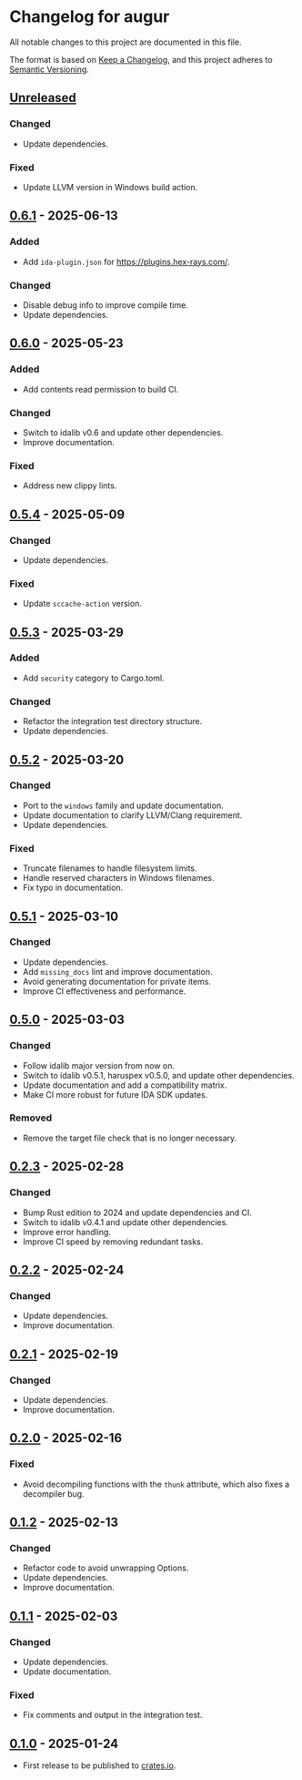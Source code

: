 # Changelog for augur

All notable changes to this project are documented in this file.

The format is based on [Keep a Changelog](https://keepachangelog.com/en/1.1.0/),
and this project adheres to [Semantic Versioning](https://semver.org/spec/v2.0.0.html).

## [Unreleased]

### Changed

* Update dependencies.

### Fixed

* Update LLVM version in Windows build action.

## [0.6.1] - 2025-06-13

### Added

* Add `ida-plugin.json` for <https://plugins.hex-rays.com/>.

### Changed

* Disable debug info to improve compile time.
* Update dependencies.

## [0.6.0] - 2025-05-23

### Added

* Add contents read permission to build CI.

### Changed

* Switch to idalib v0.6 and update other dependencies.
* Improve documentation.

### Fixed

* Address new clippy lints.

## [0.5.4] - 2025-05-09

### Changed

* Update dependencies.

### Fixed

* Update `sccache-action` version.

## [0.5.3] - 2025-03-29

### Added

* Add `security` category to Cargo.toml.

### Changed

* Refactor the integration test directory structure.
* Update dependencies.

## [0.5.2] - 2025-03-20

### Changed

* Port to the `windows` family and update documentation.
* Update documentation to clarify LLVM/Clang requirement.
* Update dependencies.

### Fixed

* Truncate filenames to handle filesystem limits.
* Handle reserved characters in Windows filenames.
* Fix typo in documentation.

## [0.5.1] - 2025-03-10

### Changed

* Update dependencies.
* Add `missing_docs` lint and improve documentation.
* Avoid generating documentation for private items.
* Improve CI effectiveness and performance.

## [0.5.0] - 2025-03-03

### Changed

* Follow idalib major version from now on.
* Switch to idalib v0.5.1, haruspex v0.5.0, and update other dependencies.
* Update documentation and add a compatibility matrix.
* Make CI more robust for future IDA SDK updates.

### Removed

* Remove the target file check that is no longer necessary.

## [0.2.3] - 2025-02-28

### Changed

* Bump Rust edition to 2024 and update dependencies and CI.
* Switch to idalib v0.4.1 and update other dependencies.
* Improve error handling.
* Improve CI speed by removing redundant tasks.

## [0.2.2] - 2025-02-24

### Changed

* Update dependencies.
* Improve documentation.

## [0.2.1] - 2025-02-19

### Changed

* Update dependencies.
* Improve documentation.

## [0.2.0] - 2025-02-16

### Fixed

* Avoid decompiling functions with the `thunk` attribute, which also fixes a decompiler bug.

## [0.1.2] - 2025-02-13

### Changed

* Refactor code to avoid unwrapping Options.
* Update dependencies.
* Improve documentation.

## [0.1.1] - 2025-02-03

### Changed

* Update dependencies.
* Update documentation.

### Fixed

* Fix comments and output in the integration test.

## [0.1.0] - 2025-01-24

* First release to be published to [crates.io](https://crates.io/).

[unreleased]: https://github.com/0xdea/augur/compare/v0.6.1...HEAD

[0.6.1]: https://github.com/0xdea/augur/compare/v0.6.0...v0.6.1

[0.6.0]: https://github.com/0xdea/augur/compare/v0.5.4...v0.6.0

[0.5.4]: https://github.com/0xdea/augur/compare/v0.5.3...v0.5.4

[0.5.3]: https://github.com/0xdea/augur/compare/v0.5.2...v0.5.3

[0.5.2]: https://github.com/0xdea/augur/compare/v0.5.1...v0.5.2

[0.5.1]: https://github.com/0xdea/augur/compare/v0.5.0...v0.5.1

[0.5.0]: https://github.com/0xdea/augur/compare/v0.2.3...v0.5.0

[0.2.3]: https://github.com/0xdea/augur/compare/v0.2.2...v0.2.3

[0.2.2]: https://github.com/0xdea/augur/compare/v0.2.1...v0.2.2

[0.2.1]: https://github.com/0xdea/augur/compare/v0.2.0...v0.2.1

[0.2.0]: https://github.com/0xdea/augur/compare/v0.1.2...v0.2.0

[0.1.2]: https://github.com/0xdea/augur/compare/v0.1.1...v0.1.2

[0.1.1]: https://github.com/0xdea/augur/compare/v0.1.0...v0.1.1

[0.1.0]: https://github.com/0xdea/augur/releases/tag/v0.1.0
